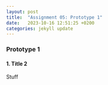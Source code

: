 ```yaml
---
layout: post
title:  "Assignment 05: Prototype 1"
date:   2023-10-16 12:51:25 +0200
categories: jekyll update
---
```


### **Prototype 1**  

#### 1. Title 2

Stuff
